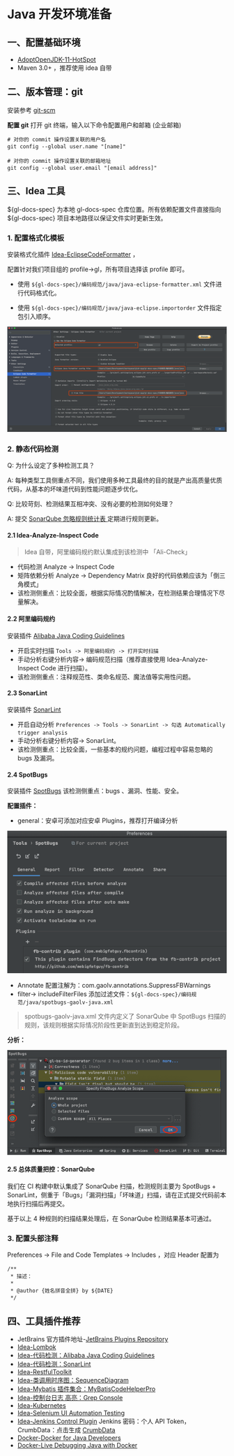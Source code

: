 # Java 开发环境准备

## 一、配置基础环境
- [AdoptOpenJDK-11-HotSpot](https://adoptopenjdk.net/)
- Maven 3.0+ ，推荐使用 idea 自带

## 二、版本管理：git
安装参考 [git-scm](https://git-scm.com/download)

**配置 git**
打开 git 终端，输入以下命令配置用户和邮箱 (企业邮箱)
```
# 对你的 commit 操作设置关联的用户名
git config --global user.name "[name]"

# 对你的 commit 操作设置关联的邮箱地址
git config --global user.email "[email address]"
```

## 三、Idea 工具

${gl-docs-spec} 为本地 gl-docs-spec 仓库位置。所有依赖配置文件直接指向 ${gl-docs-spec} 项目本地路径以保证文件实时更新生效。

### 1. 配置格式化模板
安装格式化插件 [Idea-EclipseCodeFormatter](https://plugins.jetbrains.com/plugin/index?xmlId=EclipseCodeFormatter) ，

配置针对我们项目组的 profile->gl，所有项目选择该 profile 即可。

- 使用 `${gl-docs-spec}/编码规范/java/java-eclipse-formatter.xml` 文件进行代码格式化。

- 使用 `${gl-docs-spec}/编码规范/java/java-eclipse.importorder` 文件指定包引入顺序。

![EclipseCodeFormatter](../../_images/java/EclipseCodeFormatter.png)

### 2. 静态代码检测

Q: 为什么设定了多种检测工具？

A: 每种类型工具侧重点不同，我们使用多种工具最终的目的就是产出高质量优质代码，从基本的坏味道代码到性能问题逐步优化。

Q: 比较苛刻、检测结果互相冲突、没有必要的检测如何处理？

A: 提交 [SonarQube 忽略规则统计表 ](https://hewppr0rxd.feishu.cn/sheets/shtcn7qYPmqcBCl3zwH0zSntxsg#4b971c) 定期进行规则更新。

#### 2.1 Idea-Analyze-Inspect Code
> Idea 自带，阿里编码规约默认集成到该检测中 「Ali-Check」

- 代码检测 Analyze -> Inspect Code
- 矩阵依赖分析 Analyze -> Dependency Matrix 良好的代码依赖应该为「倒三角模式」
- 该检测侧重点：比较全面，根据实际情况酌情解决，在检测结果合理情况下尽量解决。

#### 2.2 阿里编码规约
安装插件 [Alibaba Java Coding Guidelines](https://plugins.jetbrains.com/plugin/10046-alibaba-java-coding-guidelines) 
- 开启实时扫描 `Tools -> 阿里编码规约 -> 打开实时扫描`
- 手动分析右键分析内容-> 编码规范扫描（推荐直接使用 Idea-Analyze-Inspect Code 进行扫描）。
- 该检测侧重点：注释规范性、类命名规范、魔法值等实用性问题。

#### 2.3 SonarLint
安装插件 [SonarLint](https://plugins.jetbrains.com/plugin/7973-sonarlint) 
- 开启自动分析 `Preferences -> Tools -> SonarLint -> 勾选 Automatically trigger analysis`
- 手动分析右键分析内容-> SonarLint。
- 该检测侧重点：比较全面，一些基本的规约问题，编程过程中容易忽略的 bugs 及漏洞。

#### 2.4 SpotBugs
安装插件 [SpotBugs](https://plugins.jetbrains.com/plugin/14014-spotbugs) 该检测侧重点：bugs 、漏洞、性能、安全。

**配置插件：**
- general：安卓可添加对应安卓 Plugins，推荐打开编译分析
 
![SpotBugs-setting-general](../../_images/java/SpotBugs-setting-general.png)

- Annotate 配置注解为：com.gaolv.annotations.SuppressFBWarnings
- filter-> includeFilterFiles 添加过滤文件：`${gl-docs-spec}/编码规范/java/spotbugs-gaolv-java.xml`
> spotbugs-gaolv-java.xml 文件内定义了 SonarQube 中 SpotBugs 扫描的规则，该规则根据实际情况阶段性更新直到达到稳定阶段。

**分析：**

![SpotBugs-analyzies](../../_images/java/SpotBugs-analyzies.png)

#### 2.5 总体质量把控：SonarQube
我们在 CI 构建中默认集成了 SonarQube 扫描，检测规则主要为 SpotBugs + SonarLint，侧重于「Bugs」「漏洞扫描」「坏味道」扫描，请在正式提交代码前本地执行扫描后再提交。

基于以上 4 种规则的扫描结果处理后，在 SonarQube 检测结果基本可通过。

### 3. 配置头部注释
Preferences -> File and Code Templates -> Includes ，对应 Header 配置为
```
/**
 * 描述：
 *
 * @author {姓名拼音全拼} by ${DATE}
 */
```

## 四、工具插件推荐
- JetBrains 官方插件地址-[JetBrains Plugins Repository](https://plugins.jetbrains.com/)
- [Idea-Lombok](https://plugins.jetbrains.com/plugin/6317-lombok)
- [Idea-代码检测：Alibaba Java Coding Guidelines](https://plugins.jetbrains.com/plugin/10046-alibaba-java-coding-guidelines)
- [Idea-代码检测：SonarLint](https://plugins.jetbrains.com/plugin/7973-sonarlint)
- [Idea-RestfulToolkit](https://plugins.jetbrains.com/plugin/10292-restfultoolkit)
- [Idea-类调用时序图：SequenceDiagram](https://plugins.jetbrains.com/plugin/8286-sequencediagram/)
- [Idea-Mybatis 插件集合：MyBatisCodeHelperPro](https://plugins.jetbrains.com/plugin/9837-mybatiscodehelperpro)
- [Idea-控制台日志 高亮：Grep Console](https://plugins.jetbrains.com/plugin/7125-grep-console/)
- [Idea-Kubernetes](https://plugins.jetbrains.com/plugin/10485-kubernetes)
- [Idea-Selenium UI Automation Testing](https://plugins.jetbrains.com/plugin/13691-selenium-ui-automation-testing)
- [Idea-Jenkins Control Plugin](https://plugins.jetbrains.com/plugin/6110-jenkins-control-plugin) Jenkins 密码：个人 API Token，CrumbData：点击生成 [CrumbData](https://jenkins.gaolvzongheng.com//crumbIssuer/api/xml?tree=crumb#)
- [Docker-Docker for Java Developers](https://github.com/docker/labs/tree/master/developer-tools/java)
- [Docker-Live Debugging Java with Docker](https://github.com/docker/labs/tree/master/developer-tools/java-debugging)
